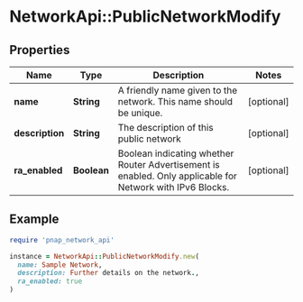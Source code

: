 # NetworkApi::PublicNetworkModify

## Properties

| Name | Type | Description | Notes |
| ---- | ---- | ----------- | ----- |
| **name** | **String** | A friendly name given to the network. This name should be unique. | [optional] |
| **description** | **String** | The description of this public network | [optional] |
| **ra_enabled** | **Boolean** | Boolean indicating whether Router Advertisement is enabled. Only applicable for Network with IPv6 Blocks. | [optional] |

## Example

```ruby
require 'pnap_network_api'

instance = NetworkApi::PublicNetworkModify.new(
  name: Sample Network,
  description: Further details on the network.,
  ra_enabled: true
)
```

